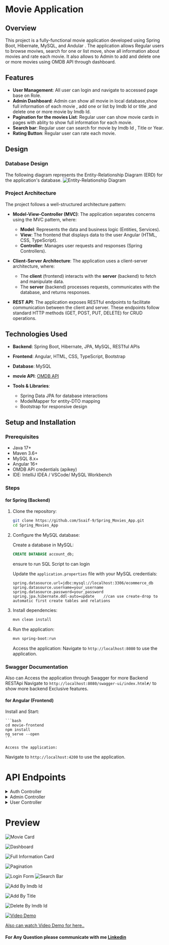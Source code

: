 # Movie Application

## Overview

This project is a fully-functional movie application developed using Spring Boot, Hibernate, MySQL, and Andular . The application allows Regular users to browse moviws, search for one or list move, show all information about movies and rate each movie. It also allows to  Admin to add and delete one or more movies using OMDB API through dashboard.

## Features

- **User Management**: All user can login and navigate to accessed page base on Role.
- **Admin Dashboard**: Admin can show all movie in local database,show full information of each movie , add one or list by Imdb Id or title  ,and delete one or more movie by Imdb Id.
- **Pagination for the movies List**: Regular user can show movie cards in pages with ablity to show full information for each movie.
- **Search bar**: Regular user can search for movie by Imdb Id , Title or Year.
- **Rating Button**: Regular user can rate each movie.


## Design

### Database Design

The following diagram represents the Entity-Relationship Diagram (ERD) for the application's database.
![Entity-Relationship Diagram](https://github.com/Ssaif-9/Spring_Movies_App/blob/main/Attachment/ERD.png)

### Project Architecture

The project follows a well-structured architecture pattern:

- **Model-View-Controller (MVC)**: The application separates concerns using the MVC pattern, where:
    - **Model**: Represents the data and business logic (Entities, Services).
    - **View**: The frontend that displays data to the user Angular (HTML, CSS, TypeScript).
    - **Controller**: Manages user requests and responses (Spring Controllers).

- **Client-Server Architecture**: The application uses a client-server architecture, where:
    - The **client** (frontend) interacts with the **server** (backend) to fetch and manipulate data.
    - The **server** (backend) processes requests, communicates with the database, and returns responses.

- **REST API**: The application exposes RESTful endpoints to facilitate communication between the client and server. These endpoints follow standard HTTP methods (GET, POST, PUT, DELETE) for CRUD operations.

## Technologies Used

- **Backend**: Spring Boot, Hibernate, JPA, MySQL, RESTful APIs
- **Frontend**: Angular, HTML, CSS, TypeScript, Bootstrap
- **Database**: MySQL
- **movie API**: [OMDB API](https://www.omdbapi.com/)

- **Tools & Libraries**:
   - Spring Data JPA for database interactions
   - ModelMapper for entity-DTO mapping
   - Bootstrap for responsive design


   
## Setup and Installation

### Prerequisites

- Java 17+
- Maven 3.6+
- MySQL 8.x+
- Angular 16+
- OMDB API credentials (apikey)
- IDE: IntelliJ IDEA / VSCode/ MySQL Workbench  


### Steps
#### for Spring (Backend)
1. Clone the repository:

    ```bash
    git clone https://github.com/Ssaif-9/Spring_Movies_App.git
    cd Spring_Movies_App
    ```

2. Configure the MySQL database:

   Create a database in MySQL:

    ```sql
    CREATE DATABASE account_db;
    ```
    ensure to run SQL Script to can login 

   Update the `application.properties` file with your MySQL credentials:

    ```properties
    spring.datasource.url=jdbc:mysql://localhost:3306/ecommerce_db
    spring.datasource.username=your_username
    spring.datasource.password=your_password
    spring.jpa.hibernate.ddl-auto=update    //can use create-drop to automatic first create tables and relations
    ```

4. Install dependencies:

    ```bash
    mvn clean install
    ```

5. Run the application:

    ```bash
    mvn spring-boot:run
    ```

   Access the application:
   Navigate to `http://localhost:8080` to use the application.

### Swagger Documentation
   Also can Access the application through Swagger for more Backend RESTApi
   Navigate to `http://localhost:8080/swagger-ui/index.html#/` to show more backend Exclusive features.

#### for Angular (Frontend)
 Install and Start:

    ```bash
    cd movie-frontend
    npm install
    ng serve --open 
    ```

    Access the application:
   Navigate to `http://localhost:4200` to use the application.


# API Endpoints

<details>
<summary>Auth Controller</summary>

### 1. `POST /api/v1/auth/login`
- **Description**: cheak Authontication and authorization.
</details>

<details>
<summary>Admin Controller</summary>

### 1. `GET /api/v1/admin`
- **Description**: List all movie.

### 2. `POST /api/v1/admin/add/imdbId`
- **Description**: Add one movie by imdbId.

### 3. `POST /api/v1/admin/add/title`
- **Description**: Add one movie by title.

### 4. `POST /api/v1/admin/addList/imdbId`
- **Description**: Add List of movies by imdbId.

### 5. `POST /api/v1/admin//delete/imdbId`
- **Description**: Delete one movie by imdbId.

### 6. `POST /api/v1/admin//deleteList/imdbId`
- **Description**: Delete List of movies by imdbId.


</details>

<details>
<summary>User Controller</summary>

### 1. `GET /api/v1/home/all`
- **Description**: List all movie without pages.

### 2. `GET /api/v1/home/"/page/{page}`
- **Description**: List all movie with pages.

### 3. `GET /api/v1/home/search/byTitle/{title}`
- **Description**: Search movie by title.

### 4. `GET /api/v1/home/search/byImdbId/{imdbId}`
- **Description**: Search movie by imdbId.

### 5. `GET /api/v1/"search/byYear/{year}"`
- **Description**: Search movie by year.

### 6. `GET /api/v1/home/gat/allInfo/{imdbId}"`
- **Description**: Catch all movie information.

</details>


# Preview


![Movie Card](https://github.com/Ssaif-9/Spring_Movies_App/blob/main/Attachment/movieCard.png)


![Dashboard](https://github.com/Ssaif-9/Spring_Movies_App/blob/main/Attachment/dashboard.png)

![Full Information Card](https://github.com/Ssaif-9/Spring_Movies_App/blob/main/Attachment/fullInformation.png)

![Pagination](https://github.com/Ssaif-9/Spring_Movies_App/blob/main/Attachment/pages.png)

![Login Form](https://github.com/Ssaif-9/Spring_Movies_App/blob/main/Attachment/login.png)
![Search Bar](https://github.com/Ssaif-9/Spring_Movies_App/blob/main/Attachment/searchBar.png)

![Add By Imdb Id](https://github.com/Ssaif-9/Spring_Movies_App/blob/main/Attachment/addByImdbId.png)

![Add By Title](https://github.com/Ssaif-9/Spring_Movies_App/blob/main/Attachment/addByTitle.png)

![Delete By Imdb Id](https://github.com/Ssaif-9/Spring_Movies_App/blob/main/Attachment/deleteByImdbId.png)

[![Video Demo](https://github.com/Ssaif-9/Spring_Movies_App/blob/main/Attachment/movieCard.png)](https://github.com/Ssaif-9/Spring_Movies_App/blob/main/Attachment/Demo.mb4)

[Also can watch Video Demo for here..](https://drive.google.com/drive/folders/18IxGJh4YuI7FHYX4J7OyzpriykjeE6Oc?direction=a)


#### For Any Question please communicate with me [Linkedin](https://www.linkedin.com/in/seif-eldin-sultan-90b740233/)
